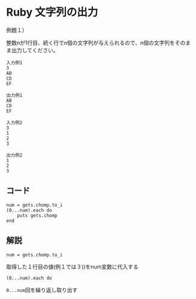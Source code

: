 # Ruby 文字列の出力

例題１）

整数nが1行目、続く行でn個の文字列が与えられるので、n個の文字列をそのまま出力してください。

```
入力例1
3
AB
CD
EF

出力例1
AB
CD
EF

入力例2
3
1
2
3

出力例2
1
2
3
```

## コード

```
num = gets.chomp.to_i
(0...num).each do
    puts gets.chomp
end
```

## 解説

```
num = gets.chomp.to_i
```
取得した１行目の値(例１では３))をnum変数に代入する

```
(0...num).each do
```

`0...num`回を繰り返し取り出す